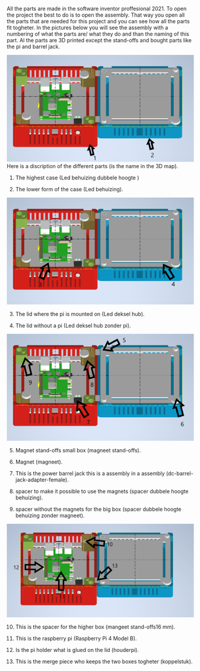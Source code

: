 All the parts are made in the software inventor proffesional 2021. To open the project the best to do is to open the assembly. That way you open all the parts that are needed for this project and you can see how all the parts fit togheter. In the pictures below you will see the assembly with a numbering of what the parts are/ what they do and than the naming of this part. Al the parts are 3D printed except the stand-offs and bought parts like the pi and barrel jack. 


![case](../Images/3D%20README_2.png)
Here is a discription of the different parts (is the name in the 3D map).
1. The highest case (Led behuizing dubbele hoogte )

2. The lower form of the case (Led behuizing).

![case](../Images/3D%20README_3.png)

3. The lid where the pi is mounted on (Led deksel hub).

4. The lid without a pi (Led deksel hub zonder pi).

![case](../Images/3D%20README_4.png)

5. Magnet stand-offs small box (magneet stand-offs).

6. Magnet (magneet).

7. This is the power barrel jack this is a assembly in a assembly (dc-barrel-jack-adapter-female).

8. spacer to make it possible to use the magnets (spacer dubbele hoogte behuizing).

9. spacer without the magnets for the big box (spacer dubbele hoogte behuizing zonder magneet).

![case](../Images/3D%20README_5.png)

10. This is the spacer for the higher box (mangeet stand-offs16 mm).

11. This is the raspberry pi (Raspberry Pi 4 Model B).

12. Is the pi holder what is glued on the lid (houderpi).

13. This is the merge piece who keeps the two boxes togheter (koppelstuk).





